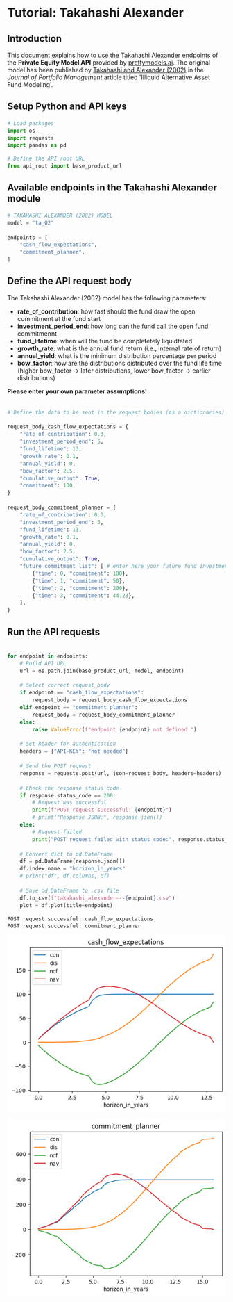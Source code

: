# Tutorial: Takahashi Alexander

## Introduction

This document explains how to use the Takahashi Alexander endpoints of the **Private Equity Model API** provided by [prettymodels.ai](https://prettymodels.ai). 
The original model has been published by [Takahashi and Alexander (2002)](https://doi.org/10.3905/jpm.2002.319836) in the *Journal of Portfolio Management* article titled 'Illiquid Alternative Asset Fund Modeling'.


## Setup Python and API keys


```python
# Load packages
import os
import requests
import pandas as pd
```


```python
# Define the API root URL
from api_root import base_product_url
```

## Available endpoints in the Takahashi Alexander module


```python
# TAKAHASHI ALEXANDER (2002) MODEL
model = "ta_02"

endpoints = [
    "cash_flow_expectations",
    "commitment_planner",
]
```

## Define the API request body

The Takahashi Alexander (2002) model has the following parameters:

-   **rate\_of\_contribution**: how fast should the fund draw the open commitment at the fund start
-   **investment\_period\_end**: how long can the fund call the open fund commitmennt
-   **fund\_lifetime**: when will the fund be completetely liquidtated
-   **growth\_rate**: what is the annual fund return (i.e., internal rate of return)
-   **annual\_yield**: what is the minimum distribution percentage per period
-   **bow\_factor**: how are the distributions distributed over the fund life time (higher bow\_factor -&gt; later distributions, lower bow\_factor -&gt; earlier distributions)

**Please enter your own parameter assumptions!**



```python

# Define the data to be sent in the request bodies (as a dictionaries)

request_body_cash_flow_expectations = {
    "rate_of_contribution": 0.3,
    "investment_period_end": 5,
    "fund_lifetime": 13,
    "growth_rate": 0.1,
    "annual_yield": 0,
    "bow_factor": 2.5,
    "cumulative_output": True,
    "commitment": 100,
}

request_body_commitment_planner = {
    "rate_of_contribution": 0.3,
    "investment_period_end": 5,
    "fund_lifetime": 13,
    "growth_rate": 0.1,
    "annual_yield": 0,
    "bow_factor": 2.5,
    "cumulative_output": True,
    "future_commitment_list": [ # enter here your future fund investments!
        {"time": 0, "commitment": 100},
        {"time": 1, "commitment": 50},
        {"time": 2, "commitment": 200},
        {"time": 3, "commitment": 44.23},
    ],
}
```

## Run the API requests


```python

for endpoint in endpoints:
    # Build API URL
    url = os.path.join(base_product_url, model, endpoint)

    # Select correct request_body
    if endpoint == "cash_flow_expectations":
        request_body = request_body_cash_flow_expectations
    elif endpoint == "commitment_planner":
        request_body = request_body_commitment_planner
    else:
        raise ValueError(f"endpoint {endpoint} not defined.")

    # Set header for authentication
    headers = {"API-KEY": "not needed"}

    # Send the POST request
    response = requests.post(url, json=request_body, headers=headers)

    # Check the response status code
    if response.status_code == 200:
        # Request was successful
        print(f"POST request successful: {endpoint}")
        # print("Response JSON:", response.json())
    else:
        # Request failed
        print("POST request failed with status code:", response.status_code)

    # Convert dict to pd.DataFrame
    df = pd.DataFrame(response.json())
    df.index.name = "horizon_in_years"
    # print("df", df.columns, df)

    # Save pd.DataFrame to .csv file
    df.to_csv(f"takahashi_alexander---{endpoint}.csv")
    plot = df.plot(title=endpoint)

```

    POST request successful: cash_flow_expectations
    POST request successful: commitment_planner



    
![png](takahashi_alexander_files/takahashi_alexander_11_1.png)
    



    
![png](takahashi_alexander_files/takahashi_alexander_11_2.png)
    



```python

```
